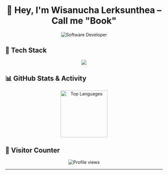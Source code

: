 <div align="center">

# 👋 Hey, I'm Wisanucha Lerksunthea – Call me "Book"

![Software Developer](https://gradient-svg-generator.vercel.app/api/svg?text=Fullstack%20Dev&template=fadeInPath&color0=fadadd&color1=b5e7a0&color2=e0bbff&color3=a8e6cf&color4=ffd3a5&height=80&duration=5s&gradientType=rainbow)

</div>

## 🧠 Tech Stack

<p align="center">
  <img src="https://skillicons.dev/icons?i=html,css,js,ts,nodejs,express,react,vue,nuxt,postgresql,mysql,git,github,vscode" />
</p>

## 📊 GitHub Stats & Activity


<p align="center">
  <img src="https://github-readme-stats.vercel.app/api/top-langs/?username=wsnc-lst&layout=compact&theme=tokyonight" alt="Top Languages" height="150" />
</p>


## 👀 Visitor Counter
<p align="center">
  <img src="https://komarev.com/ghpvc/?username=wsnc-lst&style=for-the-badge&color=brightgreen" alt="Profile views" />
</p>

---
